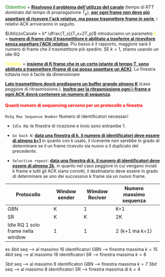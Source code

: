 <span style=color:green> Obbiettivo</span> = <b><u>Risolvono il problema dell'utilizzo del canale</u></b> (tempo di $RTT$ dominato dal tempo di propragazione $T_p$), <b><u>per ogni frame non devo più aspettare di ricevere l'ack relativo, ma posso trasmettere frame in serie</u></b>, i relativi ACK arriveranno in seguito. 

$UtilizzoCanale = k* \dfrac{T_x}{T_x+2T_p}$ 
introduciamo un parametro <span style=color:yellow>k </span>= <b><u>numero di frame che il trasmettitore è abilitato a trasferire al ricevitore senza aspettare l'ACK relativo</u></b>. Più basso è il rapporto, maggiore sarà il numero di frame che il trasmettitore piò spedire. 
SE $k=1$, stiamo usando un idle RQ

<span style=color:yellow>Finestra</span> = <b><u>insieme di K frame che in un certo istante di tempo T, sono abilitato a trasmettere (frame di cui posso aspettare un ACK)</u></b>.
La finestra tuttavia non è facile da dimensionare 

<b><u>Lato trasmettitore dovrò predisporre un buffer grande almeno K</u></b> (caso peggiore di ritrasmissione.).
<b><u>Inoltre per la ritrasmissione ogni i-frame e ogni ACK dovrà contenere un numero di sequenza</u></b>. 

<h4 style=color:red>Quanti numero di sequencing servono per un protocollo a finestra</h4>

`MxSq Max Sequence Number` Numero di identificatori necessari:
- `Idle RQ`: le finestre di ricezione e invio sono entrambe 1.

- `Go back N`: <b><u>data una finestra di k, il numero di identificatori deve essere di almeno k+1</u></b> in quanto con k usato, il ricevente non sarebbe in grado di determinare se il un frame ricevuto sia nuovo o il duplicato del precedente.

- `Selective repeat`: <b><u>data una finestra di k, il numero di identificatori deve essere di almeno 2k</u></b>, in quanto nel caso peggiore in cui vengano inviati k frame e tutti gli ACK siano corrotti, il destinatario deve essere in grado di determinare se uno dei successivo k frame sia un nuovo frame.

| Protocollo                        | Window sender | Wimdow Reciver | Numero massimo sequenza |     |
| --------------------------------- | ------------- | -------------- | ----------------------- | --- |
| GBN                               | K             | 1              | K+1                     |     |
| SR                                | K             | K              | 2K                      |     |
| Idle RQ 1 solo frame nella window | 1             | 1              | 2 (k+1 ma k=1)          |     |

es
$4 bit$ seq --> al massimo $16$ identificatori GBN --> finestra massima $k=15$
$4 bit$ seq --> al massimo $16$ identificatori SR --> finestra massima $k=8$

$3 bit$ seq --> al massimo $8$ identificatori GBN --> finestra massima $k=7$
$3 bit$ seq --> al massimo $8$ identificatori SR --> finestra massima di $k=4$